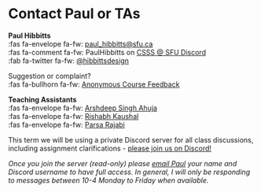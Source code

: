 # Contact Paul or TAs

**Paul Hibbitts**  
:fas fa-envelope fa-fw: [paul_hibbitts@sfu.ca](mailto:paul_hibbitts@sfu.ca)  
:fas fa-comment fa-fw: PaulHibbitts on [CSSS @ SFU Discord](https://discord.gg/sfucsss)  
:fab fa-twitter fa-fw: [@hibbittsdesign](https://twitter.com/hibbittsdesign)  

Suggestion or complaint?  
:fas fa-bullhorn fa-fw: [Anonymous Course Feedback](https://www.surveymonkey.ca/r/928BYWP)  

**Teaching Assistants**  
:fas fa-envelope fa-fw: [Arshdeep Singh Ahuja](mailto:asa338@sfu.ca)  
:fas fa-envelope fa-fw: [Rishabh Kaushal](mailto:rka73@sfu.ca)  
:fas fa-envelope fa-fw: [Parsa Rajabi](mailto:rezaie@sfu.ca)  

This term we will be using a private Discord server for all class discussions, including assignment clarifications - [please join us on Discord!](https://www2.cs.sfu.ca/CourseCentral/363/paulh/discord-server-invite-363-222)  

_Once you join the server (read-only) please [email Paul](mailto:paul_hibbitts@sfu.ca) your name and Discord username to have full access. In general, I will only be responding to messages between 10-4 Monday to Friday when available._
